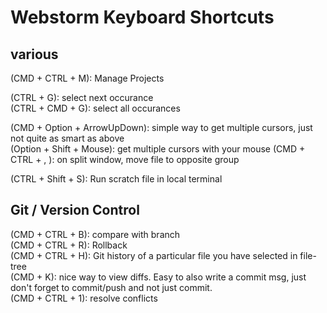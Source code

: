 # Webstorm Keyboard Shortcuts

## various 
(CMD + CTRL + M): Manage Projects<br>

(CTRL + G): select next occurance<br> 
(CTRL + CMD + G): select all occurances

(CMD + Option + ArrowUpDown): simple way to get multiple cursors, just not quite as smart as above<br>
(Option + Shift + Mouse): get multiple cursors with your mouse
(CMD + CTRL + , ): on split window, move file to opposite group<br> 

(CTRL + Shift + S): Run scratch file in local terminal

## Git / Version Control
(CMD + CTRL + B): compare with branch<br>
(CMD + CTRL + R): Rollback<br>
(CMD + CTRL + H): Git history of a particular file you have selected in file-tree<br>
(CMD + K): nice way to view diffs. Easy to also write a commit msg, just don't forget to commit/push and not just commit.<br>
(CMD + CTRL + 1): resolve conflicts

